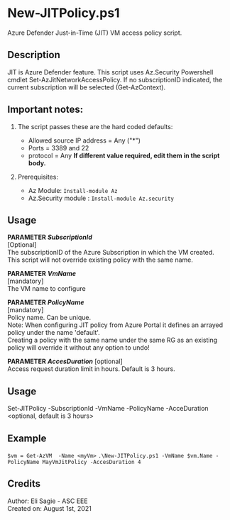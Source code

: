 # New-JITPolicy.ps1
   Azure Defender Just-in-Time (JIT) VM access policy script.

## Description  
  JIT is Azure Defender feature. This script uses Az.Security Powershell cmdlet Set-AzJitNetworkAccessPolicy.
  If no subscriptionID indicated, the current subscription will be selected (Get-AzContext).
  
## Important notes:
  1. The script passes these are the hard coded defaults:
     - Allowed source IP address = Any ("*")
     - Ports = 3389 and 22
     - protocol = Any
  **If different value required, edit them in the script body.**
  
  2. Prerequisites:
	   - Az Module: `Install-module Az`
	   - Az.Security module : `Install-module Az.security`

## Usage
  **PARAMETER** ***SubscriptionId***  
  [Optional]  
  The subscriptionID of the Azure Subscription in which the VM created.  
  This script will not override existing policy with the same name.  

**PARAMETER** ***VmName***  
  [mandatory]  
  The VM name to configure  

**PARAMETER** ***PolicyName***  
  [mandatory]  
  Policy name. Can be unique.  
  Note: When configuring JIT policy from Azure Portal it defines an arrayed policy under the name 'default'.  
  Creating a policy with the same name under the same RG as an existing policy will override it without any option to undo!  

**PARAMETER** ***AccesDuration***
  [optional]  
  Access request duration limit in hours. Default is 3 hours.
  
## Usage
  Set-JITPolicy -SubscriptionId <Mandatory> -VmName <Mandatory> -PolicyName <Mandatory> -AcceDuration <optional, default is 3 hours>  
  
## Example
  `$vm = Get-AzVM  -Name <myVm>`
  `.\New-JITPolicy.ps1 -VmName $vm.Name -PolicyName MayVmJitPolicy -AccesDuration 4`

## Credits
Author: Eli Sagie - ASC EEE  
Created on: August 1st, 2021
